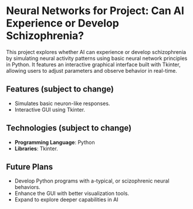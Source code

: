 # Neural Networks for Project: Can AI Experience or Develop Schizophrenia?

This project explores whether AI can experience or develop schizophrenia by simulating neural activity patterns using basic neural network principles in Python. It features an interactive graphical interface built with Tkinter, allowing users to adjust parameters and observe behavior in real-time. 

## Features (subject to change)
- Simulates basic neuron-like responses.
- Interactive GUI using Tkinter.

## Technologies (subject to change)
- **Programming Language**: Python  
- **Libraries**: Tkinter.

## Future Plans
- Develop Python programs with a-typical, or scizophrenic neural behaviors.
- Enhance the GUI with better visualization tools.
- Expand to explore deeper capabilities in AI

